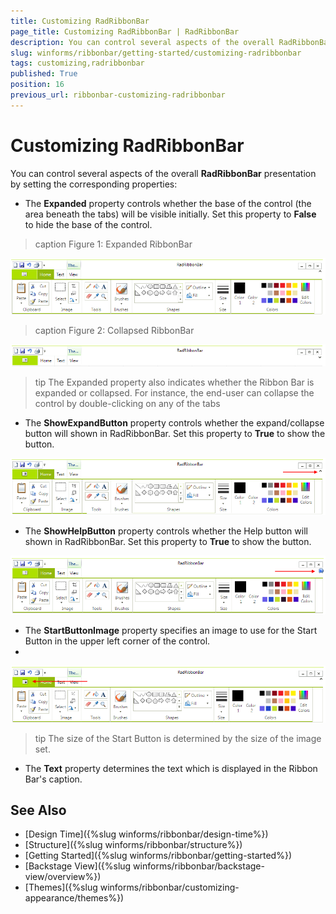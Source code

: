 ```yaml
---
title: Customizing RadRibbonBar
page_title: Customizing RadRibbonBar | RadRibbonBar
description: You can control several aspects of the overall RadRibbonBar presentation with properties.
slug: winforms/ribbonbar/getting-started/customizing-radribbonbar
tags: customizing,radribbonbar
published: True
position: 16
previous_url: ribbonbar-customizing-radribbonbar
---
```


# Customizing RadRibbonBar

You can control several aspects of the overall __RadRibbonBar__ presentation by setting the corresponding properties:

* The __Expanded__ property controls whether the base of the control (the area beneath the tabs) will be visible initially. Set this property to __False__ to hide the base of the control.

>caption Figure 1: Expanded RibbonBar 

![ribbonbar-getting-started-customizing-radribbonbar 001](images/ribbonbar-getting-started-customizing-radribbonbar001.png)

>caption Figure 2: Collapsed RibbonBar

![ribbonbar-getting-started-customizing-radribbonbar 002](images/ribbonbar-getting-started-customizing-radribbonbar002.png)

>tip The Expanded property also indicates whether the Ribbon Bar is expanded or collapsed. For instance, the end-user can collapse the control by double-clicking on any of the tabs
>

* The __ShowExpandButton__ property controls whether the expand/collapse button will shown in RadRibbonBar. Set this property to __True__ to show the button.

![ribbonbar-getting-started-customizing-radribbonbar 003](images/ribbonbar-getting-started-customizing-radribbonbar003.png)

* The __ShowHelpButton__ property controls whether the Help button will shown in RadRibbonBar. Set this property to __True__ to show the button.

![ribbonbar-getting-started-customizing-radribbonbar 004](images/ribbonbar-getting-started-customizing-radribbonbar004.png)

* The __StartButtonImage__ property specifies an image to use for the Start Button in the upper left corner of the control.
* 
![ribbonbar-getting-started-customizing-radribbonbar 005](images/ribbonbar-getting-started-customizing-radribbonbar005.png)

>tip The size of the Start Button is determined by the size of the image set.

* The __Text__ property determines the text which is displayed in the Ribbon Bar's caption.

## See Also

* [Design Time]({%slug winforms/ribbonbar/design-time%})
* [Structure]({%slug winforms/ribbonbar/structure%})
* [Getting Started]({%slug winforms/ribbonbar/getting-started%})
* [Backstage View]({%slug winforms/ribbonbar/backstage-view/overview%})
* [Themes]({%slug winforms/ribbonbar/customizing-appearance/themes%})